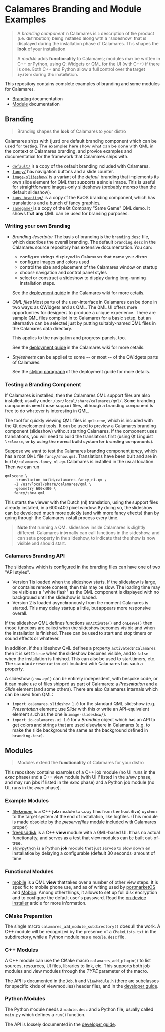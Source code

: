 # Calamares Branding and Module Examples

> A *branding component* in Calamares is a description of the
> product (i.e. distribution) being installed along with a "slideshow"
> that is displayed during the installation phase of Calamares.
> This shapes the **look** of your installation.
>
> A *module* adds **functionality** to Calamares; modules may be written
> in C++ or Python, using Qt Widgets or QML for the UI (with C++)
> if there is one. Both C++ and Python allow a full control over the
> target system during the installation.

This repository contains complete examples of branding and some
modules for Calamares.

- [Branding](#branding) documentation
- [Module](#modules) documentation

## Branding

> Branding shapes the **look** of Calamares to your distro

Calamares ships with (just) one default branding component which
can be used for testing. The examples here show what can be done
with QML in the context of Calamares branding, and provide examples
and documentation for the framework that Calamares ships with.

 - [`default/`](branding/default/branding.desc)
   is a copy of the default branding included with Calamares.
 - [`fancy/`](branding/fancy/branding.desc)
   has navigation buttons and a slide counter.
 - [`image-slideshow/`](branding/image-slideshow/branding.desc)
   is a variant of the *default* branding that implements its
   own slide element for QML that supports a single image.
   This is useful for straightforward images-only slideshows
   (probably moreso than the default slideshow).
 - [`kaos_branding/`](branding/kaos_branding/branding.desc)
   is a copy of the KaOS branding component, which
   has translations and a bunch of fancy graphics.
 - [`samegame/` ](branding/default/branding.desc)
   is a copy of the Qt Company "Same Game" QML demo. It
   shows that **any** QML can be used for branding purposes.

### Writing your own Branding

- *Branding descriptor* The basis of branding is the `branding.desc`
  file, which describes the overall branding. The default `branding.desc`
  in the Calamares source repository has extensive documentation. You can:
  - configure strings displayed in Calamares that name your distro
  - configure images and colors used
  - control the size and placement of the Calamares window on startup
  - choose navigation and control panel styles
  - select or construct a slideshow to display during long-running
    installation steps.

  See the [deployment guide](https://github.com/calamares/calamares/wiki/Deploy-Guide) in the Calamares wiki for more details.
- *QML files* Most parts of the user-interface in Calamares can be
  done in two ways: as QWidgets and as QML. The QML UI offers more
  opportunities for designers to produce a unique experience.
  There are sample QML files compiled in to Calamares for a
  basic setup, but an alternative can be selected just by putting
  suitably-named QML files in the Calamares data directory.

  This applies to the navigation and progress-panels, too.

  See the [deployment guide](https://github.com/calamares/calamares/wiki/Deploy-Guide) in the Calamares wiki for more details.
- *Stylesheets* can be applied to some -- or most -- of the QWidgets
  parts of Calamares.

  See the [styling paragraph](https://github.com/calamares/calamares/wiki/Deploy-Guide#styling-calamares) of the deployment guide for more details.

### Testing a Branding Component

If Calamares is installed, then the Calamares QML support files
are also installed; usually under `/usr/local/share/calamares/qml/`.
Some branding components need those support files, although a
branding component is free to do whatever is interesting in QML.

The tool for quickly viewing QML files is `qmlscene`, which is
included with the Qt development tools. It can be used to
preview a Calamares branding component (slideshow) without starting
Calamares.  If the component uses translations, you will need to
build the translations first (using Qt Linguist `lrelease`, or by
using the normal build system for branding components).

Suppose we want to test the Calamares branding component *fancy*,
which has a root QML file `fancy/show.qml`. Translations have been
built and are in `build/calamares-fancy_nl.qm`. Calamares is installed
in the usual location. Then we can run

```
qmlscene \
    -translation build/calamares-fancy_nl.qm \
    -I /usr/local/share/calamares/qml \
    -geometry 600x400 \
    fancy/show.qml
```

This starts the viewer with the Dutch (nl) translation, using the
support files already installed, in a 600x400 pixel window. By doing
so, the slideshow can be developed much more quickly (and with more
fancy effects) than by going through the Calamares install process
every time.

> **Note** that running a QML slideshow inside Calamares is slightly
> different. Calamares internally can call functions in the slideshow,
> and can set a property in the slideshow, to indicate that the show
> is now visible and should start.

### Calamares Branding API

The slideshow which is configured in the branding files can have
one of two "API styles".

- Version 1 is loaded when the slideshow starts. If the slideshow is
  large, or contains remote content, then this may be slow.
  The loading time may be visible as a "white flash" as the
  QML component is displayed with no background until the
  slideshow is loaded.
- Version 2 is loaded asynchronously from the moment Calamares is
  started. This may delay startup a little, but appears more
  responsive overall.

If the slideshow QML defines functions
`onActivate()` and `onLeave()` then those functions
are called when the slideshow becomes visible and when the installation is finished.
These can be used to start and stop timers or sound effects or
whatever.

In addition, if the slideshow QML defines a property
`activatedInCalamares` then it is set to `true`
when the slideshow becomes visible, and to `false` when
the installation is finished. This can also be used to
start timers, etc. The standard `Presentation.qml` included with
Calamares has such a property.

A slideshow (`show.qml`) can be entirely independent, with bespoke code,
or it can make use of files shipped as part of Calamares: a *Presentation* and
a *Slide* element (and some others). There are also Calamares internals which
can be used from QML:
- `import calamares.slideshow 1.0` for the standard QML slideshow (e.g. *Presentation* element;
  use *Slide* with this or write an API-equivalent element such as the one in `image-slideshow/`).
- `import io.calamares.ui 1.0` for a *Branding* object which has an API to
  get colors and strings that are used elsewhere in Calamares (e.g. to make the
  slide background the same as the background defined in `branding.desc`).


## Modules

> Modules extend the **functionality** of Calamares for your distro

This repository contains examples of a C++ job module (no UI,
runs in the *exec* phase) and a C++ view module (with UI if
listed in the *show* phase, and may run jobs if listed in the
*exec*  phase) and a Python job module (no UI, runs in the *exec*
phase).

### Example Modules

- [filekeeper](modules/filekeeper/CMakeLists.txt) is a C++ **job** module
  to copy files from the host (live) system to the target system at
  the end of installation, like logfiles. (This module is made obsolete
  by the *preservefiles* module included with Calamares proper)
- [freebsddisk](modules/freebsddisk/CMakeLists.txt) is a C++ **view**
  module with a QML-based UI. It has no actual functionality, and serves
  as a test that view modules can be built out-of-tree.
- [slowpython](modules/slowpython/module.desc) is a Python **job**
  module that just serves to slow down an installation by delaying
  a configurable (default 30 seconds) amount of time.

### Functional Modules

- [mobile](modules/mobile/CMakeLists.txt) is a QML **view** that
  takes over a number of other view steps. It is specific to
  mobile phone use, and as of writing used by
  [postmarketOS](https://postmarketos.org) and
  [Mobian](https://mobian-project.org/).  Among other things, it
  allows to set up full disk encryption and to configure the
  default user's password.  Read the
  [on-device installer](https://wiki.postmarketos.org/wiki/On-device_installer)
  article for more information.

### CMake Preparation

The single macro `calamares_add_module_subdirectory()`
does all the work. A C++ module will be recognized by
the presence of a `CMakeLists.txt` in the subdirectory,
while a Python module has a `module.desc` file.


### C++ Modules

A C++ module can use the CMake macro `calamares_add_plugin()`
to list sources, resources, UI files, libraries to link, etc.
This supports both job modules and view modules through
the *TYPE* parameter of the macro.

The API is documented in the `Job.h` and `ViewModule.h`
(there are subclasses for specific kinds of viewmodules)
header files, and in the
[developer guide](https://github.com/calamares/calamares/wiki/Develop-Guide).

### Python Modules

The Python module needs a `module.desc` and a Python file,
usually called `main.py` which defines a `run()` function.

The API is loosely documented in the
[developer guide](https://github.com/calamares/calamares/wiki/Develop-Guide).
